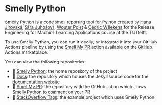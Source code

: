 # Smelly Python

Smelly Python is a code smell reporting tool for Python created by [Hana Jirovská](https://github.com/hjir/), [Sára Juhošová](https://github.com/sarajuhosova/), [Wouter Polet](https://github.com/wouterpolet/) & [Cédric Willekens](https://github.com/ceddy4395/) for the Release Engineering for Machine Learning Applications course at the TU Delft.

To use Smelly Python, you can run it locally, or integrate it into your GitHub Actions pipeline by using the [Smell My PR](https://github.com/marketplace/actions/smelly-python-smell-my-pr) action available on the GitHub Actions marketplace.

You can view the following repositories:

* 🐍 [Smelly Python](https://github.com/smelly-python/smelly-python): the home repository of the project
* 📔 [Docs](https://github.com/smelly-python/docs): the repository which houses the Jekyll source code for the [documentation website](https://smelly-python.github.io/docs/)
* 👃 [Smell My PR](https://github.com/smelly-python/smell-my-pr): the repository with the GitHub action which allows Smelly Python to comment on your PR
* 🤖 [StackOverflow Tags](https://github.com/smelly-python/so-tags): the example project which uses Smelly Python
